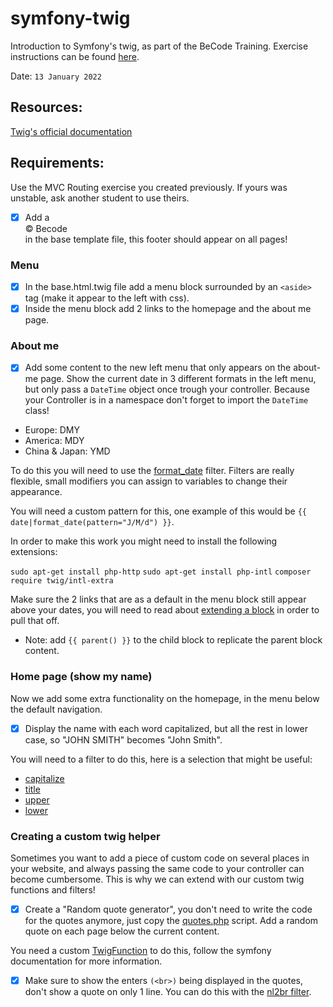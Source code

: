 # symfony-twig
Introduction to Symfony's twig, as part of the BeCode Training.
Exercise instructions can be found [here](https://github.com/becodeorg/ANT-Lamarr-5.34/tree/main/3.The-Mountain/Symfony/3.Twig).

Date: ```13 January 2022```

## Resources:
[Twig's official documentation](https://twig.symfony.com/)

## Requirements:

Use the MVC Routing exercise you created previously. If yours was unstable, ask another student to use theirs.

- [x] Add a <footer>&copy; Becode</footer> in the base template file, this footer should appear on all pages!

### Menu
- [x] In the base.html.twig file add a menu block surrounded by an ``<aside>`` tag (make it appear to the left with css).
- [x] Inside the menu block add 2 links to the homepage and the about me page.

### About me
 - [x] Add some content to the new left menu that only appears on the about-me page.
Show the current date in 3 different formats in the left menu, but only pass a `DateTime` object once trough your controller.
Because your Controller is in a namespace don't forget to import the `DateTime` class!

 - Europe: DMY
 - America: MDY
 - China & Japan: YMD

To do this you will need to use the [format_date](https://twig.symfony.com/doc/3.x/filters/format_date.html) filter.
Filters are really flexible, small modifiers you can assign to variables to change their appearance.

You will need a custom pattern for this, one example of this would be `{{ date|format_date(pattern="J/M/d") }}`.

In order to make this work you might need to install the following extensions:

`sudo apt-get install php-http`
`sudo apt-get install php-intl`
`composer require twig/intl-extra`

Make sure the 2 links that are as a default in the menu block still appear above your dates, you will need to read about
[extending a block](https://twig.symfony.com/doc/3.x/tags/extends.html#child-template) in order to pull that off.
- Note: add ```{{ parent() }}``` to the child block to replicate the parent block content.

### Home page (show my name)
Now we add some extra functionality on the homepage, in the menu below the default navigation.

- [x] Display the name with each word capitalized, but all the rest in lower case, so "JOHN SMITH" becomes "John Smith".

You will need to a filter to do this, here is a selection that might be useful:

- [capitalize](https://twig.symfony.com/doc/3.x/filters/capitalize.html)
- [title](https://twig.symfony.com/doc/3.x/filters/title.html)
- [upper](https://twig.symfony.com/doc/3.x/filters/upper.html)
- [lower](https://twig.symfony.com/doc/3.x/filters/lower.html)

### Creating a custom twig helper
Sometimes you want to add a piece of custom code on several places in your website, and always passing the same code to your controller can become cumbersome.
This is why we can extend with our custom twig functions and filters!

 - [x] Create a "Random quote generator", you don't need to write the code for the quotes anymore, just copy the [quotes.php](quotes.php) script. Add a random quote on each page below the current content.

You need a custom [TwigFunction](https://symfony.com/doc/current/templating/twig_extension.html) to do this, follow the symfony documentation for more information.

 - [x] Make sure to show the enters ```(<br>)``` being displayed in the quotes, don't show a quote on only 1 line.
You can do this with the [nl2br filter](https://twig.symfony.com/doc/3.x/filters/nl2br.html).